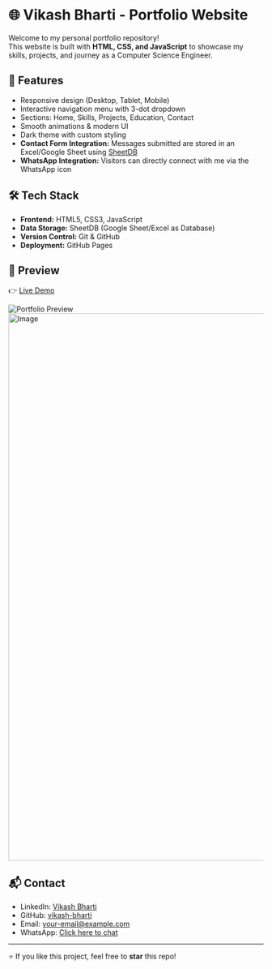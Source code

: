 # 🌐 Vikash Bharti - Portfolio Website

Welcome to my personal portfolio repository!  
This website is built with **HTML, CSS, and JavaScript** to showcase my skills, projects, and journey as a Computer Science Engineer.  

## 🚀 Features
- Responsive design (Desktop, Tablet, Mobile)
- Interactive navigation menu with 3-dot dropdown
- Sections: Home, Skills, Projects, Education, Contact
- Smooth animations & modern UI
- Dark theme with custom styling
- **Contact Form Integration:** Messages submitted are stored in an Excel/Google Sheet using [SheetDB](https://sheetdb.io)  
- **WhatsApp Integration:** Visitors can directly connect with me via the WhatsApp icon  

## 🛠️ Tech Stack
- **Frontend:** HTML5, CSS3, JavaScript
- **Data Storage:** SheetDB (Google Sheet/Excel as Database)
- **Version Control:** Git & GitHub
- **Deployment:** GitHub Pages

## 📸 Preview
👉 [Live Demo]([https://your-github-username.github.io/vikash-portfolio/](https://vikashbharti0.github.io/vikash-portfolio/))  

![Portfolio Preview](screenshot.png) <!-- Add screenshot of your site -->
<img width="1920" height="1080" alt="Image" src="https://github.com/user-attachments/assets/d7887c0e-4aba-4453-8223-c15a9082bad1" />
## 📬 Contact
- LinkedIn: [Vikash Bharti](https://www.linkedin.com/in/your-linkedin-url)  
- GitHub: [vikash-bharti](https://github.com/your-github-username)  
- Email: your-email@example.com  
- WhatsApp: [Click here to chat](https://wa.me/yourwhatsappnumber)  

---
⭐ If you like this project, feel free to **star** this repo!
